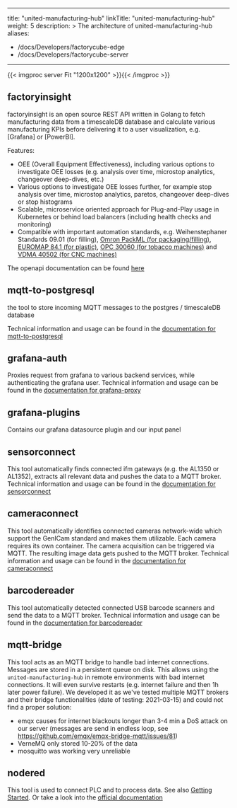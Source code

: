 
---
title: "united-manufacturing-hub"
linkTitle: "united-manufacturing-hub"
weight: 5
description: >
The architecture of united-manufacturing-hub
aliases:
  - /docs/Developers/factorycube-edge
  - /docs/Developers/factorycube-server
---

{{< imgproc server Fit "1200x1200" >}}{{< /imgproc >}}

## factoryinsight

factoryinsight is an open source REST API written in Golang to fetch manufacturing data from a timescaleDB database and calculate various manufacturing KPIs before delivering it to a user visualization, e.g. [Grafana] or [PowerBI].

Features:

- OEE (Overall Equipment Effectiveness), including various options to investigate OEE losses (e.g. analysis over time, microstop analytics, changeover deep-dives, etc.)
- Various options to investigate OEE losses further, for example stop analysis over time, microstop analytics, paretos, changeover deep-dives or stop histograms
- Scalable, microservice oriented approach for Plug-and-Play usage in Kubernetes or behind load balancers (including health checks and monitoring)
- Compatible with important automation standards, e.g. Weihenstephaner Standards 09.01 (for filling), [Omron PackML (for packaging/filling)](https://de.scribd.com/document/339103883/PackML-Unit-Machine-Implementation-Guide-V1-00), [EUROMAP 84.1 (for plastic)](https://www.euromap.org/euromap84), [OPC 30060 (for tobacco machines)](https://reference.opcfoundation.org/v104/TMC/v100/docs/) and [VDMA 40502 (for CNC machines)](http://normung.vdma.org/viewer/-/v2article/render/32921121)

The openapi documentation can be found [here](/docs/developers/united-manufacturing-hub/factoryinsight)

## mqtt-to-postgresql

the tool to store incoming MQTT messages to the postgres / timescaleDB database

Technical information and usage can be found in the [documentation for mqtt-to-postgresql](/docs/developers/united-manufacturing-hub/mqtt-to-postgresql)

## grafana-auth

Proxies request from grafana to various backend services, while authenticating the grafana user.
Technical information and usage can be found in the [documentation for grafana-proxy](/docs/developers/united-manufacturing-hub/grafana-proxy)

## grafana-plugins

Contains our grafana datasource plugin and our input panel


## sensorconnect

This tool automatically finds connected ifm gateways (e.g. the AL1350 or AL1352), extracts all relevant data and pushes the data to a MQTT broker. Technical information and usage can be found in the [documentation for sensorconnect](sensorconnect)

## cameraconnect

This tool automatically identifies connected cameras network-wide which support the GenICam standard and makes them utilizable. Each camera requires its own container. The camera acquisition can be triggered via MQTT. The resulting image data gets pushed to the MQTT broker. Technical information and usage can be found in the [documentation for cameraconnect](cameraconnect)

## barcodereader

This tool automatically detected connected USB barcode scanners and send the data to a MQTT broker. Technical information and usage can be found in the [documentation for barcodereader](barcodereader)

## mqtt-bridge

This tool acts as an MQTT bridge to handle bad internet connections. Messages are stored in a persistent queue on disk. This allows using the `united-manufacturing-hub` in remote environments with bad internet connections. It will even survive restarts (e.g. internet failure and then 1h later power failure). We developed it as we've tested multiple MQTT brokers and their bridge functionalities (date of testing: 2021-03-15) and could not find a proper solution:

- emqx causes for internet blackouts longer than 3-4 min a DoS attack on our server (messages are send in endless loop, see https://github.com/emqx/emqx-bridge-mqtt/issues/81)
- VerneMQ only stored 10-20% of the data
- mosquitto was working very unreliable

## nodered

This tool is used to connect PLC and to process data. See also [Getting Started](/docs/getting-started/connecting-machines-creating-dashboards). Or take a look into the [official documentation](https://www.nodered.org/docs)
